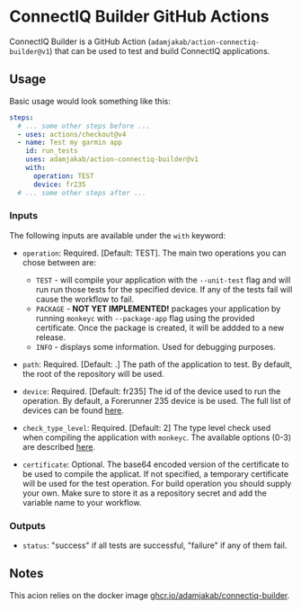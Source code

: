 # ConnectIQ Builder GitHub Actions

ConnectIQ Builder is a GitHub Action (`adamjakab/action-connectiq-builder@v1`) that can be used to test and build ConnectIQ applications.

## Usage

Basic usage would look something like this:

```yml
steps:
  # ... some other steps before ...
  - uses: actions/checkout@v4
  - name: Test my garmin app
    id: run_tests
    uses: adamjakab/action-connectiq-builder@v1
    with:
      operation: TEST
      device: fr235
  # ... some other steps after ...
```

### Inputs

The following inputs are available under the `with` keyword:

- `operation`: Required. [Default: TEST]. The main two operations you can chose between are:

  - `TEST` - will compile your application with the `--unit-test` flag and will run run those tests for the specified device. If any of the tests fail will cause the workflow to fail.
  - `PACKAGE` - **NOT YET IMPLEMENTED!** packages your application by running `monkeyc` with `--package-app` flag using the provided certificate. Once the package is created, it will be addded to a new release.
  - `INFO` - displays some information. Used for debugging purposes.

- `path`: Required. [Default: .] The path of the application to test. By default, the root of the repository will be used.

- `device`: Required. [Default: fr235] The id of the device used to run the operation. By default, a Forerunner 235 device is be used. The full list of devices can be found [here](https://developer.garmin.com/connect-iq/reference-guides/devices-reference/#devicereference).

- `check_type_level`: Required. [Default: 2] The type level check used when compiling the application with `monkeyc`. The available options (0-3) are described [here](https://developer.garmin.com/connect-iq/monkey-c/monkey-types/).

- `certificate`: Optional. The base64 encoded version of the certificate to be used to compile the applicat. If not specified, a temporary certificate will be used for the test operation. For build operation you should supply your own. Make sure to store it as a repository secret and add the variable name to your workflow.

### Outputs

- `status`: "success" if all tests are successful, "failure" if any of them fail.

## Notes

This acion relies on the docker image [ghcr.io/adamjakab/connectiq-builder](ghcr.io/adamjakab/connectiq-builder).
